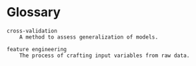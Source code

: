 # Glossary

````{glossary}
cross-validation
    A method to assess generalization of models.

feature engineering
    The process of crafting input variables from raw data.